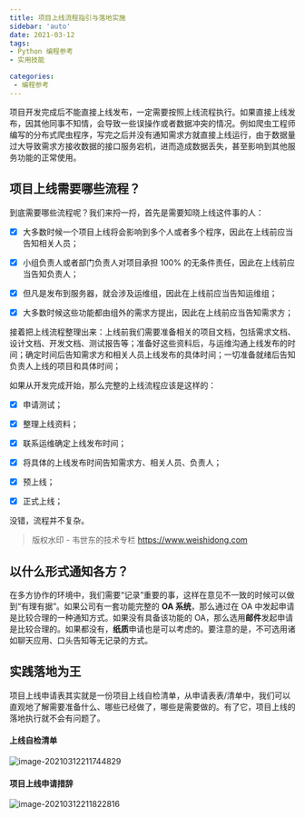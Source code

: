 ```yaml
---
title: 项目上线流程指引与落地实施
sidebar: 'auto'
date: 2021-03-12
tags:
- Python 编程参考
- 实用技能

categories:
 - 编程参考
---
```



项目开发完成后不能直接上线发布，一定需要按照上线流程执行。如果直接上线发布，因其他同事不知情，会导致一些误操作或者数据冲突的情况。例如爬虫工程师编写的分布式爬虫程序，写完之后并没有通知需求方就直接上线运行，由于数据量过大导致需求方接收数据的接口服务宕机，进而造成数据丢失，甚至影响到其他服务功能的正常使用。


## 项目上线需要哪些流程？


到底需要哪些流程呢？我们来捋一捋，首先是需要知晓上线这件事的人：


- [x]  大多数时候一个项目上线将会影响到多个人或者多个程序，因此在上线前应当告知相关人员；
- [x]  小组负责人或者部门负责人对项目承担 100% 的无条件责任，因此在上线前应当告知负责人；
- [x]  但凡是发布到服务器，就会涉及运维组，因此在上线前应当告知运维组；
- [x]  大多数时候这些功能都由组外的需求方提出，因此在上线前应当告知需求方；



接着把上线流程整理出来：上线前我们需要准备相关的项目文档，包括需求文档、设计文档、开发文档、测试报告等；准备好这些资料后，与运维沟通上线发布的时间；确定时间后告知需求方和相关人员上线发布的具体时间；一切准备就绪后告知负责人上线的项目和具体时间；

如果从开发完成开始，那么完整的上线流程应该是这样的：


- [x]  申请测试；
- [x]  整理上线资料；
- [x]  联系运维确定上线发布时间；
- [x]  将具体的上线发布时间告知需求方、相关人员、负责人；
- [x]  预上线；
- [x]  正式上线；



没错，流程并不复杂。


> 版权水印 - 韦世东的技术专栏 https://www.weishidong.com




## 以什么形式通知各方？


在多方协作的环境中，我们需要“记录”重要的事，这样在意见不一致的时候可以做到“有理有据”。如果公司有一套功能完整的 **OA 系统**，那么通过在 OA 中发起申请是比较合理的一种通知方式。如果没有具备该功能的 OA，那么选用**邮件**发起申请是比较合理的。如果都没有，**纸质**申请也是可以考虑的。要注意的是，不可选用诸如聊天应用、口头告知等无记录的方式。


## 实践落地为王


项目上线申请表其实就是一份项目上线自检清单，从申请表表/清单中，我们可以直观地了解需要准备什么、哪些已经做了，哪些是需要做的。有了它，项目上线的落地执行就不会有问题了。

#### 上线自检清单

![image-20210312211744829](https://img.weishidong.com/20210312211744.png)



#### 项目上线申请措辞
![image-20210312211822816](https://img.weishidong.com/20210312211822.png)

<Vssue :title="$title" />
